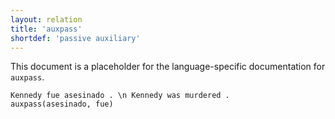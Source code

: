 ```yaml
---
layout: relation
title: 'auxpass'
shortdef: 'passive auxiliary'
---
```


This document is a placeholder for the language-specific documentation
for `auxpass`.


~~~ sdparse
Kennedy fue asesinado . \n Kennedy was murdered .
auxpass(asesinado, fue)
~~~
